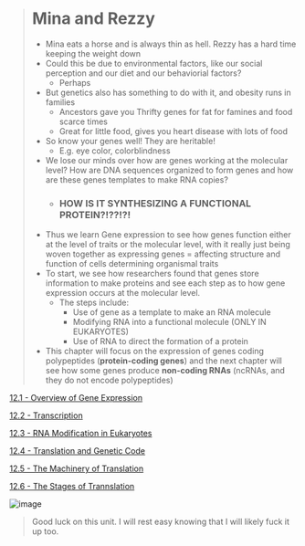 > # Mina and Rezzy
> - Mina eats a horse and is always thin as hell. Rezzy has a hard time keeping the weight down
> - Could this be due to environmental factors, like our social perception and our diet and our behaviorial factors?
>   - Perhaps
> - But genetics also has something to do with it, and obesity runs in families
>   - Ancestors gave you Thrifty genes for fat for famines and food scarce times
>   - Great for little food, gives you heart disease with lots of food
> - So know your genes well! They are heritable!
>   - E.g. eye color, colorblindness
> - We lose our minds over how are genes working at the molecular level? How are DNA sequences organized to form genes and how are these genes templates to make RNA copies?
>   - ### HOW IS IT SYNTHESIZING A FUNCTIONAL PROTEIN?!??!?!
> - Thus we learn Gene expression to see how genes function either at the level of traits or the molecular level, with it really just being woven together as expressing genes = affecting structure and function of cells determining organismal traits
> - To start, we see how researchers found that genes store information to make proteins and see each step as to how gene expression occurs at the molecular level.
>   - The steps include:
>     - Use of gene as a template to make an RNA molecule
>     - Modifying RNA into a functional molecule (ONLY IN EUKARYOTES)
>     - Use of RNA to direct the formation of a protein
> - This chapter will focus on the expression of genes coding polypeptides (**protein-coding genes**) and the next chapter will see how some genes produce **non-coding RNAs** (ncRNAs, and they do not encode polypeptides)

[12.1 - Overview of Gene Expression](https://github.com/MCBasterSheet/MCBasterSheet/blob/main/MCB150/pages/12.1%20-%20Overview%20of%20Gene%20Expression.md)

[12.2 - Transcription](https://github.com/MCBasterSheet/MCBasterSheet/blob/main/MCB150/pages/12.2%20-%20Transcription.md)

[12.3 - RNA Modification in Eukaryotes](https://github.com/MCBasterSheet/MCBasterSheet/blob/main/MCB150/pages/12.3%20-%20RNA%20Modification%20in%20Eukaryotes.md)

[12.4 - Translation and Genetic Code](https://github.com/MCBasterSheet/MCBasterSheet/blob/main/MCB150/pages/12.4%20-%20Translation%20and%20the%20Genetic%20Code.md)

[12.5 - The Machinery of Translation](https://github.com/MCBasterSheet/MCBasterSheet/blob/main/MCB150/pages/12.5%20-%20The%20Machinery%20of%20Translation.md)

[12.6 - The Stages of Trannslation](https://github.com/MCBasterSheet/MCBasterSheet/blob/main/MCB150/pages/12.6%20-%20The%20Stages%20of%20Translation.md)

![image](https://github.com/MCBasterSheet/MCBasterSheet/assets/157453648/f327f92a-8fdf-4da6-b80c-656c6eef390a)

> Good luck on this unit. I will rest easy knowing that I will likely fuck it up too.
